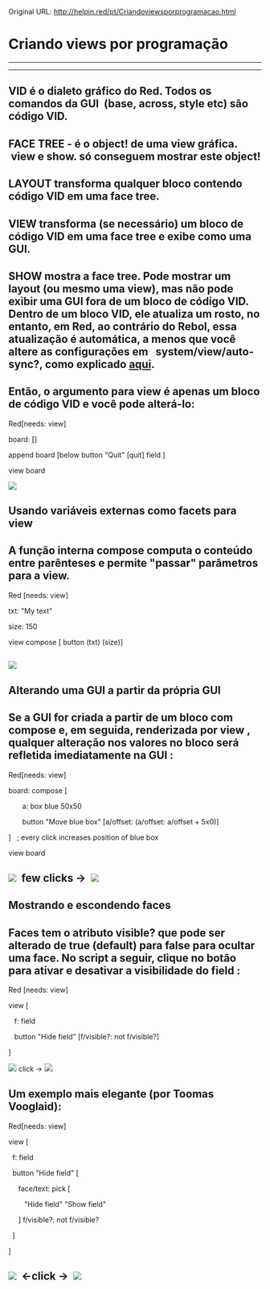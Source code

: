 Original URL: <http://helpin.red/pt/Criandoviewsporprogramacao.html>

# Criando views por programação

* * *

* * *

## VID é o dialeto gráfico do Red. Todos os comandos da GUI  (base, across, style etc) são código VID.

## FACE TREE - é o object! de uma view gráfica.  view e show. só conseguem mostrar este object!

## LAYOUT transforma qualquer bloco contendo código VID em uma face tree.

## VIEW transforma (se necessário) um bloco de código VID em uma face tree e exibe como uma GUI.

## SHOW mostra a face tree. Pode mostrar um layout (ou mesmo uma view), mas não pode exibir uma GUI fora de um bloco de código VID. Dentro de um bloco VID, ele atualiza um rosto, no entanto, em Red, ao contrário do Rebol, essa atualização é automática, a menos que você altere as configurações em   system/view/auto-sync?, como explicado [aqui](http://helpin.red/Topicosavancados.html#autosync).

## Então, o argumento para view é apenas um bloco de código VID e você pode alterá-lo:

Red\[needs: view]

board: \[]

append board \[below button "Quit" \[quit] field ]

view board

![](http://helpin.red/lib/NewItem191.png)

## Usando variáveis externas como facets para view

## A função interna compose computa o conteúdo entre parênteses e permite "passar" parâmetros para a view.

Red \[needs: view]

txt: "My text"

size: 150

view compose \[ button (txt) (size)]

## ![](http://helpin.red/lib/NewItem190.png)

## Alterando uma GUI a partir da própria GUI

## Se a GUI for criada a partir de um bloco com compose e, em seguida, renderizada por view , qualquer alteração nos valores no bloco será refletida imediatamente na GUI :

Red\[needs: view]

board: compose [

       a: box blue 50x50

       button "Move blue box" \[a/offset: (a/offset: a/offset + 5x0)]

]   ; every click increases position of blue box

view board

## ![](http://helpin.red/lib/NewItem189.png)  few clicks →  ![](http://helpin.red/lib/NewItem188.png)

## Mostrando e escondendo faces

## Faces tem o atributo visible? que pode ser alterado de true (default) para false para ocultar uma face. No script a seguir, clique no botão para ativar e desativar a visibilidade do field :

Red \[needs: view]

view [

   f: field

   button "Hide field" \[f/visible?: not f/visible?]  

]

![](http://helpin.red/lib/NewItem187.png) click → ![](http://helpin.red/lib/NewItem186.png)

## Um exemplo mais elegante (por Toomas Vooglaid):

Red\[needs: view]

view [

  f: field

  button "Hide field" [

     face/text: pick [

        "Hide field" "Show field"

     ] f/visible?: not f/visible?

  ]

]

## ![](http://helpin.red/lib/NewItem185.png)  ←click →  ![](http://helpin.red/lib/NewItem184.png)

